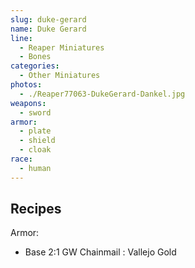 ```yaml
---
slug: duke-gerard
name: Duke Gerard
line:
  - Reaper Miniatures
  - Bones
categories:
  - Other Miniatures
photos:
  - ./Reaper77063-DukeGerard-Dankel.jpg
weapons:
  - sword
armor:
  - plate
  - shield
  - cloak
race:
  - human
---
```


## Recipes

Armor:

- Base 2:1 GW Chainmail : Vallejo Gold
